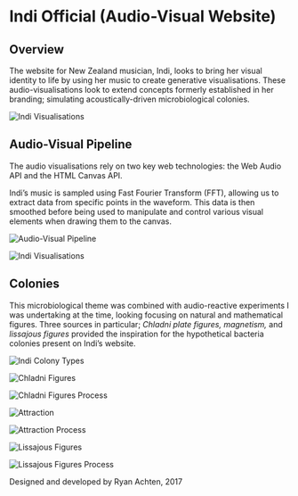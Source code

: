 # Indi Official (Audio-Visual Website)

## Overview
The website for New Zealand musician, Indi, looks to bring her visual identity to life by using her music to create generative visualisations. These audio-visualisations look to extend concepts formerly established in her branding; simulating acoustically-driven microbiological colonies.

![Indi Visualisations](https://mir-s3-cdn-cf.behance.net/project_modules/1400/49d56562797437.5aa0e4ac4257d.jpg)

## Audio-Visual Pipeline
The audio visualisations rely on two key web technologies: the Web Audio API and the HTML Canvas API.

Indi’s music is sampled using Fast Fourier Transform (FFT), allowing us to extract data from specific points in the waveform. This data is then smoothed before being used to manipulate and control various visual elements when drawing them to the canvas.

![Audio-Visual Pipeline](https://mir-s3-cdn-cf.behance.net/project_modules/1400/7e557662797437.5ae39c6409eb3.png)

![Indi Visualisations](https://mir-s3-cdn-cf.behance.net/project_modules/1400/9f0f2562797437.5aa0da0775039.jpg)

## Colonies
This microbiological theme was combined with audio-reactive experiments I was undertaking at the time, looking focusing on natural and mathematical figures. Three sources in particular; _Chladni plate figures, magnetism,_ and _lissajous figures_ provided the inspiration for the hypothetical bacteria colonies present on Indi’s website.

![Indi Colony Types](https://mir-s3-cdn-cf.behance.net/project_modules/max_1200/a4b9e862797437.5ae39c640a28c.png)

![Chladni Figures](https://mir-s3-cdn-cf.behance.net/project_modules/1400/c7fdff62797437.5a9f9c3dc3034.gif)

![Chladni Figures Process](https://mir-s3-cdn-cf.behance.net/project_modules/max_1200/ef27de62797437.5ae39ff76c1d7.png)

![Attraction](https://mir-s3-cdn-cf.behance.net/project_modules/1400/d73a1662797437.5aa0c27c31214.gif)

![Attraction Process](https://mir-s3-cdn-cf.behance.net/project_modules/max_1200/c3e09a62797437.5ae39ff76bb72.png)

![Lissajous Figures](https://mir-s3-cdn-cf.behance.net/project_modules/1400/897f1562797437.5a9fa38b23c07.gif)

![Lissajous Figures Process](https://mir-s3-cdn-cf.behance.net/project_modules/max_1200/1f76bc62797437.5ae39ff76c734.png)

Designed and developed by Ryan Achten, 2017
